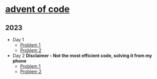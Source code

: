 # [advent of code](https://adventofcode.com/)

## 2023

- Day 1
  - [Problem 1](src/main/java/com/darshah/adventofcode/p2023/Day1_P1.java)
  - [Problem 2](src/main/java/com/darshah/adventofcode/p2023/Day1_P2.java)
- Day 2 **Disclaimer - Not the most efficient code, solving it from my phone**
  - [Problem 1](src/main/java/com/darshah/adventofcode/p2023/Day2_P1.java)
  - [Problem 2](src/main/java/com/darshah/adventofcode/p2023/Day2_P2.java)
